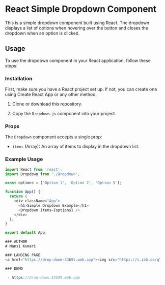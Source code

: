 # React Simple Dropdown Component

This is a simple dropdown component built using React. The dropdown displays a list of options when hovering over the button and closes the dropdown when an option is clicked.

## Usage

To use the dropdown component in your React application, follow these steps:

### Installation

First, make sure you have a React project set up. If not, you can create one using Create React App or any other method.

1. Clone or download this repository.

2. Copy the `Dropdown.js` component into your project.

### Props

The `Dropdown` component accepts a single prop:

- `items` (Array): An array of items to display in the dropdown list.

### Example Usage

```javascript
import React from 'react';
import Dropdown from './Dropdown';

const options = ['Option 1', 'Option 2', 'Option 3'];

function App() {
  return (
    <div className="App">
      <h1>Simple Dropdown Example</h1>
      <Dropdown items={options} />
    </div>
  );
}

export default App;

### AUTHOR
# Mansi Kumari

### LANDING PAGE
<a href="https://drop-down-33b95.web.app"><img src="https://i.ibb.co/qYtzyrw/Screenshot-26.png" alt="Screenshot-26"></a>

### DEMO

 - https://drop-down-33b95.web.app

